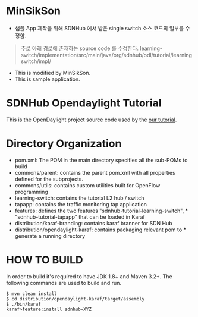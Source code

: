 # MinSikSon

* 샘플 App 제작을 위해 SDNHub 에서 받은 single switch 소스 코드의 일부를 수정함.
> 주로 아래 경로에 존재하는 source code 를 수정한다.
> learning-switch/implementation/src/main/java/org/sdnhub/odl/tutorial/learningswitch/impl/
> 
* This is modified by MinSikSon.
* This is sample application.

# SDNHub Opendaylight Tutorial
This is the OpenDaylight project source code used by the [our tutorial](http://sdnhub.org/tutorials/opendaylight/).

# Directory Organization
* pom.xml: The POM in the main directory specifies all the sub-POMs to build
* commons/parent: contains the parent pom.xml with all properties defined for the subprojects.
* commons/utils: contains custom utilities built for OpenFlow programming 
* learning-switch: contains the tutorial L2 hub / switch
* tapapp: contains the traffic monitoring tap application
* features: defines the two features "sdnhub-tutorial-learning-switch", * "sdnhub-tutorial-tapapp" that can be loaded in Karaf
* distribution/karaf-branding: contains karaf branner for SDN Hub
* distribution/opendaylight-karaf: contains packaging relevant pom to * generate a running directory 

# HOW TO BUILD
In order to build it's required to have JDK 1.8+ and Maven 3.2+. 
The following commands are used to build and run.
```
$ mvn clean install
$ cd distribution/opendaylight-karaf/target/assembly
$ ./bin/karaf
karaf>feature:install sdnhub-XYZ
```
